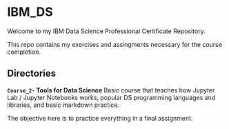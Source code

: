 # IBM_DS
Welcome to my IBM Data Science Professional Certificate Repository.

This repo contains my exercises and assingments necessary for the course completion.

## Directories

**`Course_2`- Tools for Data Science**
Basic course that teaches how Jupyter Lab / Jupyter Notebooks works, popular DS programming languages and libraries, and basic markdown practice.

The objective here is to practice everything in a final assignment.
